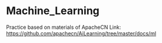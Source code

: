 # Machine_Learning
Practice based on materials of ApacheCN
Link: https://github.com/apachecn/AiLearning/tree/master/docs/ml
